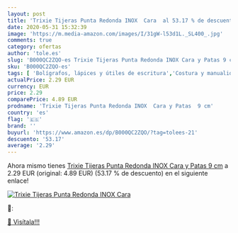 ```yaml
---
layout: post
title: 'Trixie Tijeras Punta Redonda INOX  Cara  al 53.17 % de descuento'
date: 2020-05-31 15:32:39
image: 'https://m.media-amazon.com/images/I/31gW-l53d1L._SL400_.jpg'
comments: true
category: ofertas
author: 'tole.es'
slug: 'B000QC2ZQO-es Trixie Tijeras Punta Redonda INOX Cara y Patas 9 cm'
sku: 'B000QC2ZQO-es'
tags: [ 'Bolígrafos, lápices y útiles de escritura','Costura y manualidades','Dibujo','Hogar y cocina','Lápices','Marcadores','Materiales de dibujo','Oficina y papelería','Portaminas','Rotuladores y subrayadores','Subrayadores','tijeras', ]
actualPrice: 2.29 EUR
currency: EUR
price: 2.29
comparePrice: 4.89 EUR
prodname: 'Trixie Tijeras Punta Redonda INOX  Cara y Patas  9 cm'
country: 'es'
flag: '🇪🇸'
brand: ''
buyurl: 'https://www.amazon.es/dp/B000QC2ZQO/?tag=tolees-21'
descuento: '53.17'
average: '2.29'
---
```


Ahora mismo tienes [Trixie Tijeras Punta Redonda INOX  Cara y Patas  9 cm](https://www.amazon.es/dp/B000QC2ZQO/?tag=tolees-21) a 2.29 EUR (original: 4.89 EUR) (53.17 %  de descuento) en el siguiente enlace!

[![Trixie Tijeras Punta Redonda INOX  Cara ](https://m.media-amazon.com/images/I/31gW-l53d1L._SL400_.jpg)](https://www.amazon.es/dp/B000QC2ZQO/?tag=tolees-21)

🔎:


[🛒 Visítala!!!](https://www.amazon.es/dp/B000QC2ZQO/?tag=tolees-21)
